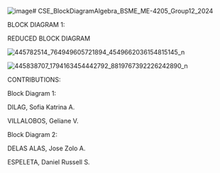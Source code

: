 ![image](https://github.com/trinadilag/CSE_BlockDiagramAlgebra_BSME_ME-4205_Group12_2024/assets/159030152/f5943b28-05a7-4f20-a375-5259f456f27e)# CSE_BlockDiagramAlgebra_BSME_ME-4205_Group12_2024

BLOCK DIAGRAM 1:



REDUCED BLOCK DIAGRAM

![445782514_764949605721894_4549662036154815145_n](https://github.com/trinadilag/CSE_BlockDiagramAlgebra_BSME_ME-4205_Group12_2024/assets/159030152/89f3f5cf-4e52-4fee-aabb-b55a10b71954)

![445838707_1794163454442792_8819767392226242890_n](https://github.com/trinadilag/CSE_BlockDiagramAlgebra_BSME_ME-4205_Group12_2024/assets/159030152/15ae6211-c735-4ac9-ba78-d544d8011e56)


CONTRIBUTIONS:

Block Diagram 1:

DILAG, Sofia Katrina A.

VILLALOBOS, Geliane V.


Block Diagram 2:

DELAS ALAS, Jose Zolo A.

ESPELETA, Daniel Russell S.
